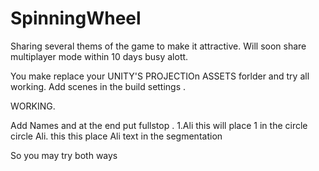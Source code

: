 # SpinningWheel
Sharing several thems of the game to make it attractive. Will soon share multiplayer mode within 10 days busy alott.


You make replace your UNITY'S PROJECTIOn ASSETS forlder and try all working.
Add scenes in the build settings .


WORKING.

Add Names and at the end put fullstop .
1.Ali
this will place 1 in the circle circle
Ali.
this this place Ali text in the segmentation

So you may try both ways 
